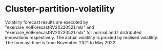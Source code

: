 # Cluster-partition-volatility

Volatility forecast results are executed by "exercise_VolForecastRV20220521.mlx" and "exercise_VolForecastRV20220521.mlx" for normal and t distributed innovations respectively. The actual volatility is proxied by realised volatility. The forecast time is from November 2021 to May 2022.
